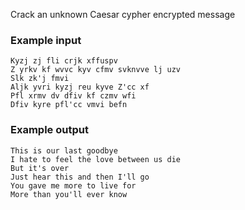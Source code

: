 Crack an unknown Caesar cypher encrypted message

### Example input
```
Kyzj zj fli crjk xffuspv
Z yrkv kf wvvc kyv cfmv svknvve lj uzv
Slk zk'j fmvi
Aljk yvri kyzj reu kyve Z'cc xf
Pfl xrmv dv dfiv kf czmv wfi
Dfiv kyre pfl'cc vmvi befn
```

### Example output
```
This is our last goodbye
I hate to feel the love between us die
But it's over
Just hear this and then I'll go
You gave me more to live for
More than you'll ever know
```
